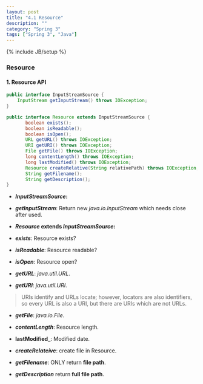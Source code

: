 ```yaml
---
layout: post
title: "4.1 Resource"
description: ""
category: "Spring 3"
tags: ["Spring 3", "Java"]
---
```

{% include JB/setup %}

### Resource

#### 1. Resource API

```java
public interface InputStreamSource {  
    InputStream getInputStream() throws IOException;  
}  
```

```java
public interface Resource extends InputStreamSource {  
       boolean exists();  
       boolean isReadable();  
       boolean isOpen();  
       URL getURL() throws IOException;  
       URI getURI() throws IOException;  
       File getFile() throws IOException;  
       long contentLength() throws IOException;  
       long lastModified() throws IOException;  
       Resource createRelative(String relativePath) throws IOException;  
       String getFilename();  
       String getDescription();  
}  
```

- **_InputStreamSource_:**

 - **_getInputStream_**: Return new _java.io.InputStream_ which needs close after used.

- **_Resource_ extends _InputStreamSource_:**

 - **_exists_**: Resource exists?

 - **_isReadable_**: Resource readable?

 - **_isOpen_**: Resource open?

 - **_getURL_**: _java.util.URL_.

 - **_getURI_**: _java.util.URI_.

 > URIs identify and URLs locate; however, locators are also identifiers, so every URL is also a URI, but there are URIs which are not URLs.

 - **_getFile_**: _java.io.File_.

 - **_contentLength_**: Resource length.

 - **lastModified_**: Modified date.

 - **_createRelateive_**: create file in Resource.

 - **_getFilename_**: ONLY return **file path**.

 - **_getDescription_** return **full file path**.
